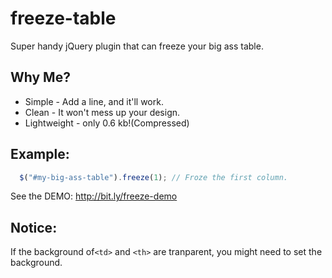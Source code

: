 # freeze-table
Super handy jQuery plugin that can freeze your big ass table.

## Why Me?
* Simple - Add a line, and it'll work.
* Clean - It won't mess up your design.
* Lightweight - only 0.6 kb!(Compressed)

## Example:

```javascript
  $("#my-big-ass-table").freeze(1); // Froze the first column.
```

See the DEMO:
http://bit.ly/freeze-demo

## Notice:
If the background of`<td>` and `<th>` are tranparent, you might need to set the background.

